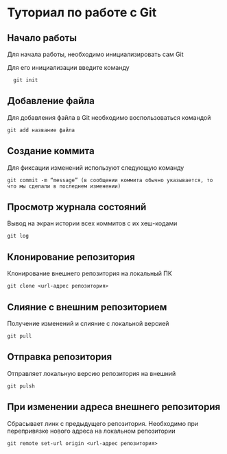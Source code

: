 # Туториал по работе с Git

## Начало работы

Для начала работы, необходимо инициализировать сам Git

Для его инициализации введите команду 

```
  git init
```

## Добавление файла

Для добавления файла в Git необходимо воспользоваться командой 

```
git add название файла
```

## Создание коммита

Для фиксации изменений используют следующую команду 

```
git commit -m “message” (в сообщении коммита обычно указывается, то что мы сделали в последнем изменении)
```

## Просмотр журнала состояний

Вывод на экран истории всех коммитов с их хеш-кодами 

```
git log
```

## Клонирование репозитория

Клонирование внешнего репозитория на локальный ПК

```
git clone <url-адрес репозитория>
```

## Слияние с внешним репозиторием

Получение изменений и слияние с локальной версией

```
git pull
```

## Отправка репозитория

Отправляет локальную версию репозитория на внешний

```
git pulsh
```

## При изменении адреса внешнего репозитория

Сбрасывает линк с предыдущего репозитория. 
Необходимо при перепривязке нового адреса 
на локальном репозитории

```
git remote set-url origin <url-адрес репозитория>
```